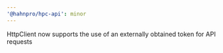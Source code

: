 ```yaml
---
'@hahnpro/hpc-api': minor
---
```


HttpClient now supports the use of an externally obtained token for API requests
